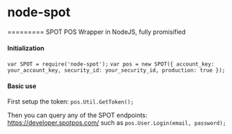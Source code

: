 # node-spot
=========
SPOT POS Wrapper in NodeJS, fully promisified


#### Initialization

`var SPOT = require('node-spot');`
`var pos = new SPOT({ account_key: your_account_key, security_id: your_security_id, production: true });`


#### Basic use

First setup the token: `pos.Util.GetToken();`

Then you can query any of the SPOT endpoints: https://developer.spotpos.com/
such as `pos.User.Login(email, password);`
